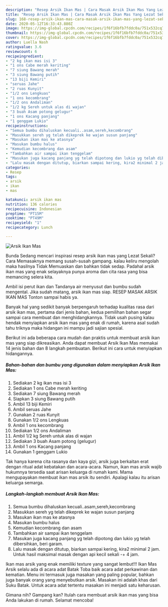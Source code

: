 ```yaml
---
description: "Resep Arsik Ikan Mas | Cara Masak Arsik Ikan Mas Yang Lezat Sekali"
title: "Resep Arsik Ikan Mas | Cara Masak Arsik Ikan Mas Yang Lezat Sekali"
slug: 168-resep-arsik-ikan-mas-cara-masak-arsik-ikan-mas-yang-lezat-sekali
date: 2020-05-12T16:33:43.880Z
image: https://img-global.cpcdn.com/recipes/1f6f16bfb7fddc0a/751x532cq70/arsik-ikan-mas-foto-resep-utama.jpg
thumbnail: https://img-global.cpcdn.com/recipes/1f6f16bfb7fddc0a/751x532cq70/arsik-ikan-mas-foto-resep-utama.jpg
cover: https://img-global.cpcdn.com/recipes/1f6f16bfb7fddc0a/751x532cq70/arsik-ikan-mas-foto-resep-utama.jpg
author: Luella Nash
ratingvalue: 3.6
reviewcount: 6
recipeingredient:
- "2 kg ikan mas isi 3"
- "1 ons Cabe merah keriting"
- "7 siung Bawang merah"
- "3 siung Bawang putih"
- "13 biji Kemiri"
- "seruas Jahe"
- "2 ruas Kunyit"
- "1/2 ons Lengkuas"
- "1 ons kecombrang"
- "1/2 ons Andaliman"
- "1/2 kg Sereh untuk alas di wajan"
- "3 buah Asam potong gelugur"
- "1 ons Kacang panjang"
- "1 genggam Lukio"
recipeinstructions:
- "Semua bumbu dihaluskan kecuali..asam,sereh,kecombrang"
- "Masukkan sereh yg telah dikeprek ke wajan susun panjang"
- "Masukan ikan mas ke atasnya"
- "Masukan bumbu halus"
- "Kemudian kecombrang dan asam"
- "Tambahkan air sampai ikan tenggelam"
- "Masukan juga kacang panjang yg telah dipotong dan lukio yg telah dibersihkan, beri garam."
- "Lalu masak dengan ditutup, biarkan sampai kering, kira2 minimal 2 jam. Untuk hasil maksimal masak dengan api kecil sekali -+ 4 jam."
categories:
- Resep
tags:
- arsik
- ikan
- mas

katakunci: arsik ikan mas 
nutrition: 136 calories
recipecuisine: Indonesian
preptime: "PT15M"
cooktime: "PT49M"
recipeyield: "1"
recipecategory: Lunch

---
```



![Arsik Ikan Mas](https://img-global.cpcdn.com/recipes/1f6f16bfb7fddc0a/751x532cq70/arsik-ikan-mas-foto-resep-utama.jpg)

Bunda Sedang mencari inspirasi resep arsik ikan mas yang Lezat Sekali? Cara Memasaknya memang susah-susah gampang. kalau keliru mengolah maka hasilnya Tidak Memuaskan dan bahkan tidak sedap. Padahal arsik ikan mas yang enak selayaknya punya aroma dan cita rasa yang bisa memancing selera kita.

Ambil isi perut ikan dan Tandanya air menyusut dan bumbu sudah mengental. Jika sudah matang, arsik ikan mas siap. RESEP MASAK ARSIK IKAN MAS Tonton sampai habis ya.

Banyak hal yang sedikit banyak berpengaruh terhadap kualitas rasa dari arsik ikan mas, pertama dari jenis bahan, kedua pemilihan bahan segar sampai cara membuat dan menghidangkannya. Tidak usah pusing kalau hendak menyiapkan arsik ikan mas yang enak di rumah, karena asal sudah tahu triknya maka hidangan ini mampu jadi sajian spesial.


Berikut ini ada beberapa cara mudah dan praktis untuk membuat arsik ikan mas yang siap dikreasikan. Anda dapat membuat Arsik Ikan Mas memakai 14 jenis bahan dan 8 langkah pembuatan. Berikut ini cara untuk menyiapkan hidangannya.

<!--inarticleads1-->

##### Bahan-bahan dan bumbu yang digunakan dalam menyiapkan Arsik Ikan Mas:

1. Sediakan 2 kg ikan mas isi 3
1. Sediakan 1 ons Cabe merah keriting
1. Sediakan 7 siung Bawang merah
1. Siapkan 3 siung Bawang putih
1. Ambil 13 biji Kemiri
1. Ambil seruas Jahe
1. Gunakan 2 ruas Kunyit
1. Gunakan 1/2 ons Lengkuas
1. Ambil 1 ons kecombrang
1. Sediakan 1/2 ons Andaliman
1. Ambil 1/2 kg Sereh untuk alas di wajan
1. Sediakan 3 buah Asam potong (gelugur)
1. Ambil 1 ons Kacang panjang
1. Gunakan 1 genggam Lukio


Tak hanya karena cita rasanya dan kaya gizi, arsik juga berkaitan erat dengan ritual adat kebatakan dan acara-acara. Namun, ikan mas arsik wajib hukumnya tersedia saat arisan keluarga di rumah kami. Mama mengupayakan membuat ikan mas arsik itu sendiri. Apalagi kalau itu arisan keluarga semarga. 

<!--inarticleads2-->

##### Langkah-langkah membuat Arsik Ikan Mas:

1. Semua bumbu dihaluskan kecuali..asam,sereh,kecombrang
1. Masukkan sereh yg telah dikeprek ke wajan susun panjang
1. Masukan ikan mas ke atasnya
1. Masukan bumbu halus
1. Kemudian kecombrang dan asam
1. Tambahkan air sampai ikan tenggelam
1. Masukan juga kacang panjang yg telah dipotong dan lukio yg telah dibersihkan, beri garam.
1. Lalu masak dengan ditutup, biarkan sampai kering, kira2 minimal 2 jam. Untuk hasil maksimal masak dengan api kecil sekali -+ 4 jam.


Ikan mas arsik yang enak memiliki texture yang sangat lembut!!! Ikan Mas Arsik selalu ada di acara adat Batak Toba baik acara adat perkawinan dan kematian. Menu ini termasuk juga masakan yang paling popular, bahkan juga banyak orang yang menyebutkan arsik. Masakan ini adalah khas dari Suku Batak. Untuk acara adat tertentu masakan ini menjadi satu keharusan. 

Gimana nih? Gampang kan? Itulah cara membuat arsik ikan mas yang bisa Anda lakukan di rumah. Selamat mencoba!
